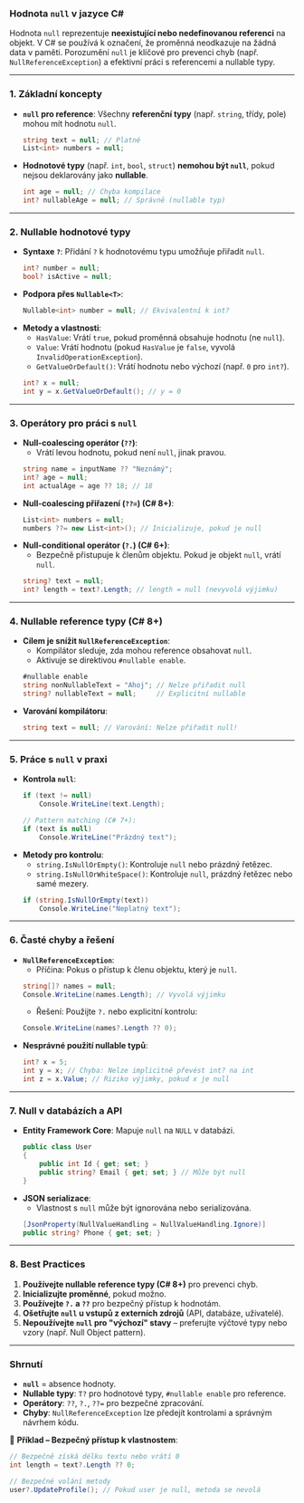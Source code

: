 ﻿
### **Hodnota `null` v jazyce C#**

Hodnota `null` reprezentuje **neexistující nebo nedefinovanou referenci** na objekt. V C# se používá k označení, že proměnná neodkazuje na žádná data v paměti. Porozumění `null` je klíčové pro prevenci chyb (např. `NullReferenceException`) a efektivní práci s referencemi a nullable typy.

---

### **1. Základní koncepty**

- **`null` pro reference**: Všechny **referenční typy** (např. `string`, třídy, pole) mohou mít hodnotu `null`.
  ```csharp
  string text = null; // Platné
  List<int> numbers = null; 
  ```
- **Hodnotové typy** (např. `int`, `bool`, `struct`) **nemohou být `null`**, pokud nejsou deklarovány jako **nullable**.
  ```csharp
  int age = null; // Chyba kompilace
  int? nullableAge = null; // Správně (nullable typ)
  ```

---

### **2. Nullable hodnotové typy**

- **Syntaxe `?`**: Přidání `?` k hodnotovému typu umožňuje přiřadit `null`.
  ```csharp
  int? number = null;
  bool? isActive = null;
  ```
- **Podpora přes `Nullable<T>`**: 
  ```csharp
  Nullable<int> number = null; // Ekvivalentní k int?
  ```
- **Metody a vlastnosti**:
  - `HasValue`: Vrátí `true`, pokud proměnná obsahuje hodnotu (ne `null`).
  - `Value`: Vrátí hodnotu (pokud `HasValue` je `false`, vyvolá `InvalidOperationException`).
  - `GetValueOrDefault()`: Vrátí hodnotu nebo výchozí (např. `0` pro `int?`).
  ```csharp
  int? x = null;
  int y = x.GetValueOrDefault(); // y = 0
  ```

---

### **3. Operátory pro práci s `null`**

- **Null-coalescing operátor (`??`)**: 
  - Vrátí levou hodnotu, pokud není `null`, jinak pravou.
  ```csharp
  string name = inputName ?? "Neznámý";
  int? age = null;
  int actualAge = age ?? 18; // 18
  ```
- **Null-coalescing přiřazení (`??=`) (C# 8+)**:
  ```csharp
  List<int> numbers = null;
  numbers ??= new List<int>(); // Inicializuje, pokud je null
  ```
- **Null-conditional operátor (`?.`) (C# 6+)**:
  - Bezpečně přistupuje k členům objektu. Pokud je objekt `null`, vrátí `null`.
  ```csharp
  string? text = null;
  int? length = text?.Length; // length = null (nevyvolá výjimku)
  ```

---

### **4. Nullable reference typy (C# 8+)**

- **Cílem je snížit `NullReferenceException`**: 
  - Kompilátor sleduje, zda mohou reference obsahovat `null`.
  - Aktivuje se direktivou `#nullable enable`.
  ```csharp
  #nullable enable
  string nonNullableText = "Ahoj"; // Nelze přiřadit null
  string? nullableText = null;     // Explicitní nullable
  ```
- **Varování kompilátoru**:
  ```csharp
  string text = null; // Varování: Nelze přiřadit null!
  ```

---

### **5. Práce s `null` v praxi**

- **Kontrola `null`**:
  ```csharp
  if (text != null)
      Console.WriteLine(text.Length);
  
  // Pattern matching (C# 7+):
  if (text is null)
      Console.WriteLine("Prázdný text");
  ```
- **Metody pro kontrolu**:
  - `string.IsNullOrEmpty()`: Kontroluje `null` nebo prázdný řetězec.
  - `string.IsNullOrWhiteSpace()`: Kontroluje `null`, prázdný řetězec nebo samé mezery.
  ```csharp
  if (string.IsNullOrEmpty(text))
      Console.WriteLine("Neplatný text");
  ```

---

### **6. Časté chyby a řešení**

- **`NullReferenceException`**:
  - Příčina: Pokus o přístup k členu objektu, který je `null`.
  ```csharp
  string[]? names = null;
  Console.WriteLine(names.Length); // Vyvolá výjimku
  ```
  - Řešení: Použijte `?.` nebo explicitní kontrolu:
  ```csharp
  Console.WriteLine(names?.Length ?? 0);
  ```
- **Nesprávné použití nullable typů**:
  ```csharp
  int? x = 5;
  int y = x; // Chyba: Nelze implicitně převést int? na int
  int z = x.Value; // Riziko výjimky, pokud x je null
  ```

---

### **7. Null v databázích a API**

- **Entity Framework Core**: Mapuje `null` na `NULL` v databázi.
  ```csharp
  public class User
  {
      public int Id { get; set; }
      public string? Email { get; set; } // Může být null
  }
  ```
- **JSON serializace**: 
  - Vlastnost s `null` může být ignorována nebo serializována.
  ```csharp
  [JsonProperty(NullValueHandling = NullValueHandling.Ignore)]
  public string? Phone { get; set; }
  ```

---

### **8. Best Practices**

1. **Používejte nullable reference typy (C# 8+)** pro prevenci chyb.
2. **Inicializujte proměnné**, pokud možno.
3. **Používejte `?.` a `??`** pro bezpečný přístup k hodnotám.
4. **Ošetřujte `null` u vstupů z externích zdrojů** (API, databáze, uživatelé).
5. **Nepoužívejte `null` pro "výchozí" stavy** – preferujte výčtové typy nebo vzory (např. Null Object pattern).

---

### **Shrnutí**

- **`null`** = absence hodnoty.
- **Nullable typy**: `T?` pro hodnotové typy, `#nullable enable` pro reference.
- **Operátory**: `??`, `?.`, `??=` pro bezpečné zpracování.
- **Chyby**: `NullReferenceException` lze předejít kontrolami a správným návrhem kódu.

📌 **Příklad – Bezpečný přístup k vlastnostem**:
```csharp
// Bezpečně získá délku textu nebo vrátí 0
int length = text?.Length ?? 0; 

// Bezpečné volání metody
user?.UpdateProfile(); // Pokud user je null, metoda se nevolá
```
